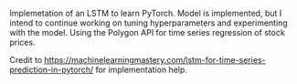 Implemetation of an LSTM to learn PyTorch. Model is implemented, but I intend to continue working on tuning hyperparameters and experimenting with the model. Using the Polygon API for time series regression of stock prices.

Credit to https://machinelearningmastery.com/lstm-for-time-series-prediction-in-pytorch/ for implementation help.
